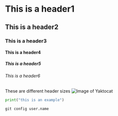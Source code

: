 # This is a header1
## This is a header2
### This is a header3
#### This is a header4
##### This is a header5
###### This is a header6
These  are different header sizes
![Image of Yaktocat](https://octodex.github.com/images/yaktocat.png)
``` python
print("this is an example")
```
```git init
git config user.name
```

